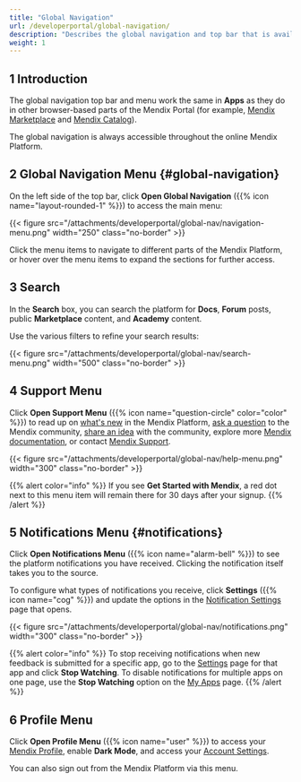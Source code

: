 ```yaml
---
title: "Global Navigation"
url: /developerportal/global-navigation/
description: "Describes the global navigation and top bar that is available throughout the online Mendix Platform."
weight: 1
---
```


## 1 Introduction

The global navigation top bar and menu work the same in **Apps** as they do in other browser-based parts of the Mendix Portal (for example, [Mendix Marketplace](/appstore/) and [Mendix Catalog](/catalog/)). 

The global navigation is always accessible throughout the online Mendix Platform.

## 2 Global Navigation Menu {#global-navigation}

On the left side of the top bar, click **Open Global Navigation** ({{% icon name="layout-rounded-1" %}}) to access the main menu:

{{< figure src="/attachments/developerportal/global-nav/navigation-menu.png" width="250" class="no-border" >}}

Click the menu items to navigate to different parts of the Mendix Platform, or hover over the menu items to expand the sections for further access.

## 3 Search

In the **Search** box, you can search the platform for **Docs**, **Forum** posts, public **Marketplace** content, and **Academy** content.

Use the various filters to refine your search results:

{{< figure src="/attachments/developerportal/global-nav/search-menu.png" width="500" class="no-border" >}}

## 4 Support Menu

Click **Open Support Menu** ({{% icon name="question-circle" color="color" %}}) to read up on [what's new](https://www.mendix.com/releases/) in the Mendix Platform, [ask a question](/community-tools/mendix-community/#questions-tab) to the Mendix community, [share an idea](/community-tools/mendix-community/#ideas-tab) with the community, explore more [Mendix documentation](/), or contact [Mendix Support](/support/).

{{< figure src="/attachments/developerportal/global-nav/help-menu.png" width="300" class="no-border" >}}

{{% alert color="info" %}}
If you see **Get Started with Mendix**, a red dot next to this menu item will remain there for 30 days after your signup.
{{% /alert %}}

## 5 Notifications Menu {#notifications}

Click **Open Notifications Menu** ({{% icon name="alarm-bell" %}}) to see the platform notifications you have received. Clicking the notification itself takes you to the source.

To configure what types of notifications you receive, click **Settings** ({{% icon name="cog" %}}) and update the options in the [Notification Settings](/community-tools/mendix-profile/user-settings/#notifications) page that opens. 

{{< figure src="/attachments/developerportal/global-nav/notifications.png" width="300" class="no-border" >}}

{{% alert color="info" %}}
To stop receiving notifications when new feedback is submitted for a specific app, go to the [Settings](/developerportal/collaborate/general-settings/) page for that app and click **Stop Watching**. To disable notifications for multiple apps on one page, use the **Stop Watching** option on the [My Apps](/developerportal/#my-apps) page.
{{% /alert %}}

## 6 Profile Menu

Click **Open Profile Menu** ({{% icon name="user" %}}) to access your [Mendix Profile](/community-tools/mendix-profile/), enable **Dark Mode**, and access your [Account Settings](/community-tools/mendix-profile/user-settings/#settings). 

You can also sign out from the Mendix Platform via this menu.
